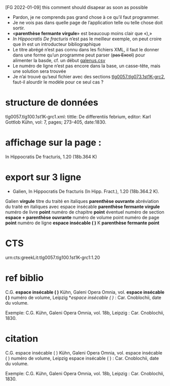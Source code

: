 [FG 2022-01-09] this comment should disapear as soon as possible
* Pardon, je ne comprends pas grand chose à ce qu’il faut programmer.
* Je ne vois pas dans quelle page de l’application telle ou telle chose doit sortir.
* «**parenthèse fermante virgule**» est beaucoup moins clair que «),»
* _In Hippocratis De fracturis_ n’est pas le meilleur exemple, on peut croire que _In_ est un introducteur bibliographique
* Le titre abrégé n’est pas connu dans les fichiers XML, il faut le donner dans une forme qu’un programme peut parser (~~pas Excel~~) pour alimenter la basde, cf. un début [galenus.csv](https://github.com/galenus-verbatim/verbapy/blob/main/docs/galenus.csv)
* Le numéro de ligne n’est pas encore dans la base, un casse-tête, mais une solution sera trouvée
* Je n’ai trouvé qu’seul fichier avec des sections [tlg0057.tlg073.1st1K-grc2](https://github.com/OpenGreekAndLatin/First1KGreek/blob/master/data/tlg0057/tlg073/tlg0057.tlg073.1st1K-grc2.xml#L104), faut-il alourdir le modèle pour ce seul cas ?

# structure de données 
tlg0057.tlg100.1st1K-grc1.xml: tittle: De differentiis febrium, editor: Karl Gottlob Kühn, vol: 7, pages; 273-405, date:1830.

# affichage sur la page :
In Hippocratis De fracturis, 1.20 (18b.364 K) 
# export sur 3 ligne

* Galien, In Hippocratis De fracturis (In Hipp. Fract.), 1.20 (18b.364.2 K).


Galien **virgule** titre du traité en italiques **parenthèse ouvrante** abréviation du traité en italiques avec espace insécable **parenthèse fermante virgule** numéro de livre **point** numéro de chapitre **point** éventuel numéro de section **espace + parenthèse ouvrante** numéro de volume point numéro de page **point** numéro de ligne **espace insécable (&nbsp;)** K **parenthèse fermante point**


# CTS
urn:cts:greekLit:tlg0057.tlg100.1st1K-grc1:1.20

# ref biblio 
C.G. **espace insécable (&nbsp;)** Kühn, Galeni Opera Omnia, vol. **espace insécable (&nbsp;)** numéro de volume,  Leipzig **espace insécable (&nbsp;)* : Car. Cnoblochii, date du volume.

Exemple: C.G. Kühn, Galeni Opera Omnia, vol. 18b, Leipzig : Car. Cnoblochii, 1830.

# citation 
C.G. espace insécable (&nbsp;) Kühn, Galeni Opera Omnia, vol. espace insécable (&nbsp;) numéro de volume,  Leipzig espace insécable (&nbsp;) : Car. Cnoblochii, date du volume.

Exemple: C.G. Kühn, Galeni Opera Omnia, vol. 18b, Leipzig : Car. Cnoblochii, 1830.
